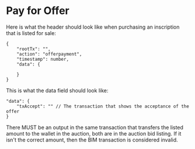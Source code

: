 # Pay for Offer

Here is what the header should look like when purchasing an inscription that is listed for sale:

```
{
    "rootTx": "",
    "action": "offerpayment",
    "timestamp": number,
    "data": {

    }
}
```

This is what the data field should look like:

```
"data": {
    "txAccept": "" // The transaction that shows the acceptance of the offer
}
```

There MUST be an output in the same transaction that transfers the listed amount to the wallet in the auction, both are in the auction bid listing. If it isn't the correct amount, then the BIM transaction is considered invalid.
